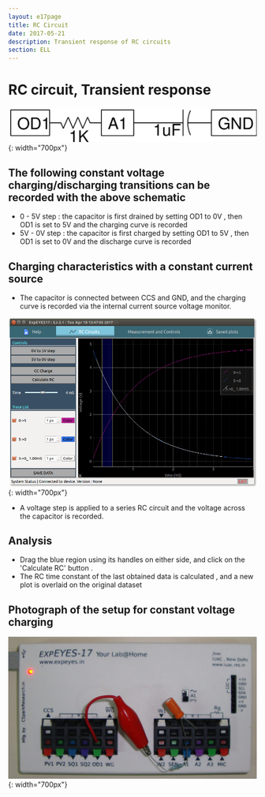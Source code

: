 ```yaml
---
layout: e17page
title: RC Circuit
date: 2017-05-21
description: Transient response of RC circuits
section: ELL
---
```


# RC circuit, Transient response

![](images/schematics/RCcircuit.svg){: width="700px"}

## The following constant voltage charging/discharging transitions can be recorded with the above schematic
+ 0 - 5V step : the capacitor is first drained by setting OD1 to 0V , then OD1 is set to 5V and the charging curve is recorded
+ 5V - 0V step : the capacitor is first charged by setting OD1 to 5V , then OD1 is set to 0V and the discharge curve is recorded

## Charging characteristics with a constant current source
+ The capacitor is connected between CCS and GND, and the charging curve is recorded via the internal current source voltage monitor.

![](images/screenshots/RCcircuit.png){: width="700px"}

+ A voltage step is applied to a series RC circuit and the voltage across
the capacitor is recorded.

## Analysis

- Drag the blue region using its handles on either side, and click on the 'Calculate RC' button . 
- The RC time constant of the last obtained data is calculated , and a new plot is overlaid on the original dataset

## Photograph of the setup for constant voltage charging

![](images/photographs/RCcircuit.jpg){: width="700px"}
